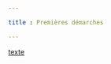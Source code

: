 ```yaml
---

title : Premières démarches

---
```


[texte](https://are-dynamic-2018.github.io/GrippeEspagnole-/PremieresDemarches)
